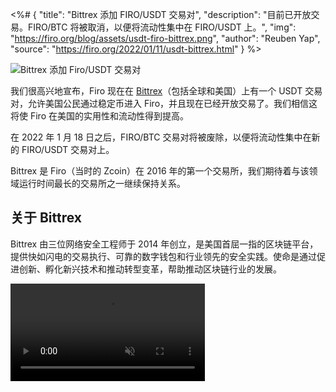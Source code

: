 <%# {
  "title": "Bittrex 添加 FIRO/USDT 交易对",
  "description": "目前已开放交易。FIRO/BTC 将被取消，以便将流动性集中在 FIRO/USDT 上。",
  "img": "https://firo.org/blog/assets/usdt-firo-bittrex.png",
  "author": "Reuben Yap",
  "source": "https://firo.org/2022/01/11/usdt-bittrex.html"
} %>

![Bittrex 添加 Firo/USDT 交易对](https://firo.org/blog/assets/usdt-firo-bittrex.png#size=8000x4000)

我们很高兴地宣布，Firo 现在在 [Bittrex](https://bittrex.com/)（包括全球和美国）上有一个 USDT 交易对，允许美国公民通过稳定币进入 Firo，并且现在已经开放交易了。我们相信这将使 Firo 在美国的实用性和流动性得到提高。

在 2022 年 1 月 18 日之后，FIRO/BTC 交易对将被废除，以便将流动性集中在新的 FIRO/USDT 交易对上。

Bittrex 是 Firo（当时的 Zcoin）在 2016 年的第一个交易所，我们期待着与该领域运行时间最长的交易所之一继续保持关系。

## 关于 Bittrex

Bittrex 由三位网络安全工程师于 2014 年创立，是美国首屈一指的区块链平台，提供快如闪电的交易执行、可靠的数字钱包和行业领先的安全实践。使命是通过促进创新、孵化新兴技术和推动转型变革，帮助推动区块链行业的发展。

<video src="<%= imgsURL %>/bittrex-firo-usdt.mp4" autoplay loop muted width="61.8%"></video>
